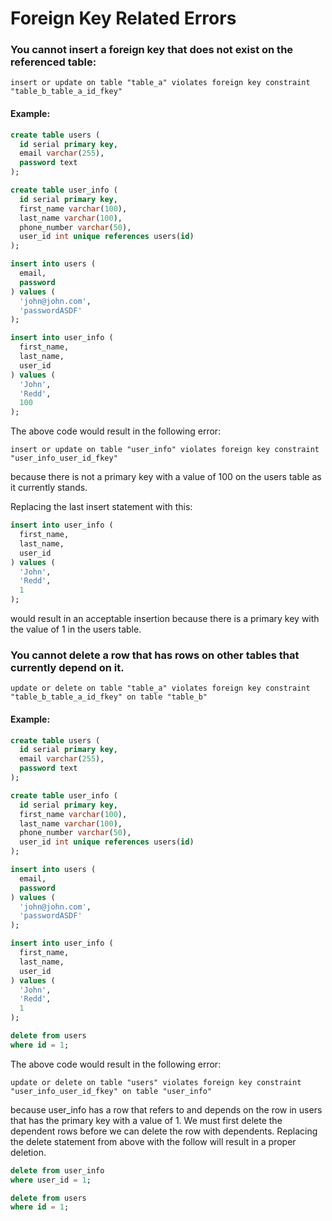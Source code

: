 # Foreign Key Related Errors

### You cannot insert a foreign key that does not exist on the referenced table:

```
insert or update on table "table_a" violates foreign key constraint "table_b_table_a_id_fkey"
```

#### Example: 

```sql
create table users (
  id serial primary key,
  email varchar(255),
  password text
);

create table user_info (
  id serial primary key,
  first_name varchar(100),
  last_name varchar(100),
  phone_number varchar(50),
  user_id int unique references users(id)
);

insert into users (
  email,
  password
) values (
  'john@john.com',
  'passwordASDF'
);

insert into user_info (
  first_name,
  last_name,
  user_id
) values (
  'John',
  'Redd',
  100
);
```

The above code would result in the following error:

```
insert or update on table "user_info" violates foreign key constraint "user_info_user_id_fkey"
```

because there is not a primary key with a value of 100 on the users table as it currently stands.

Replacing the last insert statement with this: 

```sql
insert into user_info (
  first_name,
  last_name,
  user_id
) values (
  'John',
  'Redd',
  1
);
```

would result in an acceptable insertion because there is a primary key with the value of 1 in the users table.


### You cannot delete a row that has rows on other tables that currently depend on it.

```
update or delete on table "table_a" violates foreign key constraint "table_b_table_a_id_fkey" on table "table_b"
```

#### Example:

```sql
create table users (
  id serial primary key,
  email varchar(255),
  password text
);

create table user_info (
  id serial primary key,
  first_name varchar(100),
  last_name varchar(100),
  phone_number varchar(50),
  user_id int unique references users(id)
);

insert into users (
  email,
  password
) values (
  'john@john.com',
  'passwordASDF'
);

insert into user_info (
  first_name,
  last_name,
  user_id
) values (
  'John',
  'Redd',
  1
);

delete from users
where id = 1;
```

The above code would result in the following error:

```
update or delete on table "users" violates foreign key constraint "user_info_user_id_fkey" on table "user_info"
```

because user_info has a row that refers to and depends on the row in users that has the primary key with a value of 1. We must first delete the dependent rows before we can delete the row with dependents. Replacing the delete statement from above with the follow will result in a proper deletion.

```sql
delete from user_info
where user_id = 1;

delete from users
where id = 1;
```